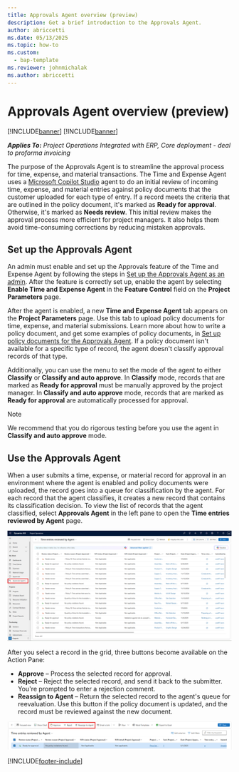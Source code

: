 ```yaml
---
title: Approvals Agent overview (preview)
description: Get a brief introduction to the Approvals Agent.
author: abriccetti
ms.date: 05/13/2025
ms.topic: how-to
ms.custom: 
  - bap-template
ms.reviewer: johnmichalak
ms.author: abriccetti
---
```


# Approvals Agent overview (preview)

[!INCLUDE[banner](../includes/banner.md)]
[!INCLUDE[banner](../includes/preview-note.md)]

_**Applies To:** Project Operations Integrated with ERP, Core deployment - deal to proforma invoicing_

The purpose of the Approvals Agent is to streamline the approval process for time, expense, and material transactions. The Time and Expense Agent uses a [Microsoft Copilot Studio](/microsoft-copilot-studio/fundamentals-what-is-copilot-studio) agent to do an initial review of incoming time, expense, and material entries against policy documents that the customer uploaded for each type of entry. If a record meets the criteria that are outlined in the policy document, it's marked as **Ready for approval**. Otherwise, it's marked as **Needs review**. This initial review makes the approval process more efficient for project managers. It also helps them avoid time-consuming corrections by reducing mistaken approvals.

## Set up the Approvals Agent

An admin must enable and set up the Approvals feature of the Time and Expense Agent by following the steps in [Set up the Approvals Agent as an admin](approvals-agent-admin-setup.md). After the feature is correctly set up, enable the agent by selecting **Enable Time and Expense Agent** in the **Feature Control** field on the **Project Parameters** page.

After the agent is enabled, a new **Time and Expense Agent** tab appears on the **Project Parameters** page. Use this tab to upload policy documents for time, expense, and material submissions. Learn more about how to write a policy document, and get some examples of policy documents, in [Set up policy documents for the Approvals Agent](approvals-agent-policy.md). If a policy document isn't available for a specific type of record, the agent doesn't classify approval records of that type.

Additionally, you can use the menu to set the mode of the agent to either **Classify** or **Classify and auto approve**. In **Classify** mode, records that are marked as **Ready for approval** must be manually approved by the project manager. In **Classify and auto approve** mode, records that are marked as **Ready for approval** are automatically processed for approval.

> [!NOTE]
> We recommend that you do rigorous testing before you use the agent in **Classify and auto approve** mode.

## Use the Approvals Agent

When a user submits a time, expense, or material record for approval in an environment where the agent is enabled and policy documents were uploaded, the record goes into a queue for classification by the agent. For each record that the agent classifies, it creates a new record that contains its classification decision. To view the list of records that the agent classified, select **Approvals Agent** in the left pane to open the **Time entries reviewed by Agent** page.

![Screenshot that shows the list of records that the agent classified on the Time entries reviewed by Agent page. It also highlights Approvals Agent in the left pane.](media/agentviewscreenshot.png)

After you select a record in the grid, three buttons become available on the Action Pane:

- **Approve** – Process the selected record for approval.
- **Reject** – Reject the selected record, and send it back to the submitter. You're prompted to enter a rejection comment.
- **Reassign to Agent** – Return the selected record to the agent's queue for reevaluation. Use this button if the policy document is updated, and the record must be reviewed against the new document.

![Screenshot that highlights the Approve, Reject, and Reassign to Agent buttons on the Action Pane for a record that is selected on the Time entries reviewed by Agent page.](media/agentoptions.png)

[!INCLUDE[footer-include](../includes/footer-banner.md)]
